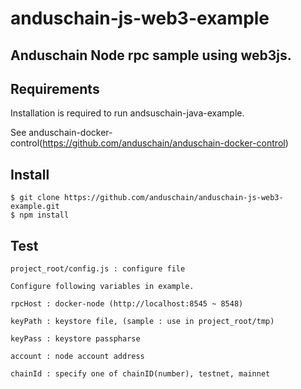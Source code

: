 # anduschain-js-web3-example

## Anduschain Node rpc sample using web3js.

## Requirements
Installation is required to run andsuschain-java-example.

See anduschain-docker-control(https://github.com/anduschain/anduschain-docker-control)

## Install
```$xslt
$ git clone https://github.com/anduschain/anduschain-js-web3-example.git
$ npm install
```

## Test
```
project_root/config.js : configure file 

Configure following variables in example.

rpcHost : docker-node (http://localhost:8545 ~ 8548)

keyPath : keystore file, (sample : use in project_root/tmp)

keyPass : keystore passpharse

account : node account address

chainId : specify one of chainID(number), testnet, mainnet
```
